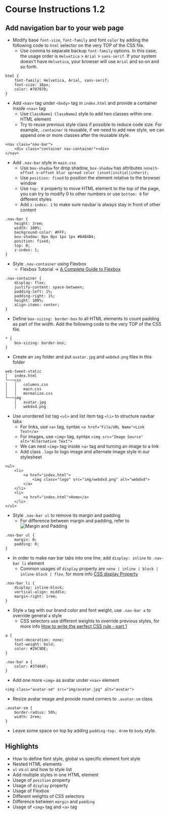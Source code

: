 # Course Instructions 1.2
## Add navigation bar to your web page

* Modify base `font-size`, `font-family` and font `color` by adding the following code to `html` selector on the very TOP of the CSS file.
    * Use comma to separate backup `font-family` options. In this case, the usage order is `Helvetica` > `Arial` > `sans-serif`. If your system doesn't have `Helvetica`, your browser will use `Arial` and so on and so forth.
```
html {
    font-family: Helvetica, Arial, sans-serif;
    font-size: 16px;
    color: #707070;
}
```
* Add `<nav>` tag under `<body>` tag in `index.html` and provide a container inside `<nav>` tag
    * Use `ClassName1 ClassName2` style to add two classes within one HTML element
    * Try to reuse previous style class if possible to reduce code size. For example, `.container` is reusable, if we need to add new style, we can append one or more classes after the reusable style.
```
<nav class="nav-bar">
    <div class="container nav-container"><div>
</nav>
```
* Add `.nav-bar` style in `main.css`
    * Use `box-shadow` for drop shadow, `box-shadow` has attributes `none|h-offset v-offset blur spread color |inset|initial|inherit;`
    * Use `position: fixed` to position the element relative to the browser window
    * Use `top: 0` property to move HTML element to the top of the page, you can try to modify 0 to other numbers or use `bottom: 0` for different styles
    * Add `z-index: 1` to make sure navbar is always stay in front of other content
```
.nav-bar {
    height: 3rem;
    width: 100%;
    background-color: #FFF;
    box-shadow: 0px 0px 1px 1px #B4B4B4;
    position: fixed;
    top: 0;
    z-index: 1;
}
```
*  Style `.nav-container` using Flexbox
    * Flexbox Tutorial -> [A Complete Guide to Flexbox](https://css-tricks.com/snippets/css/a-guide-to-flexbox/)
```
.nav-container {
    display: flex;
    justify-content: space-between;
    padding-left: 1%;
    padding-right: 1%;
    height: 100%;
    align-items: center;
}
```
* Define `box-sizing: border-box` to all HTML elements to count padding as part of the width. Add the following code to the very TOP of the CSS file.
```
* {
    box-sizing: border-box;
}
```
* Create an `img` folder and put `avatar.jpg` and `webdxd.png` files in this folder
```
web-tweet-static
│   index.html
└───css
│   │   columns.css
│   │   main.css
│   │   mormalize.css
└───img
    │   avatar.jpg
    │   webdxd.png
```
* Use unordered list tag `<ul>` and list item tag `<li>` to structure navbar tabs
    * For links, use `<a>` tag, syntax `<a href="File/URL Name">Link Text</a>`
    * For images, use `<img>` tag, syntax `<img src="Image Source" alt="Alternative Text">`
    * We can nest `<img>` tag inside `<a>` tag and turning an image to a link
    * Add class `.logo` to logo image and alternate image style in our stylesheet
```
<ul>
    <li>
        <a href="index.html">
            <img class="logo" src="img/webdxd.png" alt="webdxd">
        </a>
    </li>
    <li>
        <a href="index.html">Home</a>
    </li>
</ul>
```
* Style `.nav-bar ul` to remove its margin and padding
    * For difference between margin and padding, refer to
    ![Margin and Padding](https://i.stack.imgur.com/PeSIJ.gif)
```
.nav-bar ul {
    margin: 0;
    padding: 0;
}
```
* In order to make nav bar tabs into one line, add `display: inline` to `.nav-bar li` element
    * Common usages of `display` property are `none | inline | block | inline-block | flex`, for more info [CSS display Property](https://www.w3schools.com/cssref/pr_class_display.asp)
```
.nav-bar li {
    display: inline-block;
    vertical-align: middle;
    margin-right: 1rem;
}
```
* Style `a` tag with our brand color and font weight, use `.nav-bar a` to override general `a` style
    * CSS selectors use different weights to override previous styles, for more info [How to write the perfect CSS rule - part 1](http://webcraft.tools/how-to-write-the-perfect-css-rule-part-1/)
```
a {
    text-decoration: none;
    font-weight: bold;
    color: #29C9DE;
}

.nav-bar a {
    color: #37484F;
}
```
* Add one more `<img>` as avatar under `<nav>` element
```
<img class="avatar-sm" src="img/avatar.jpg" alt="avatar">
```
* Resize avatar image and provide round corners to `.avatar-sm` class
```
.avatar-sm {
    border-radius: 50%;
    width: 2rem;
}
```
* Leave some space on top by adding `padding-top: 4rem` to `body` style.

## Highlights
* How to define font style, global vs specific element font style
* Nested HTML elements
* `ul` vs `ol` and how to style list
* Add multiple styles in one HTML element
* Usage of `position` property
* Usage of `display` property
* Usage of Flexbox
* Different weights of CSS selectors
* Difference between `margin` and `padding`
* Usage of `<img>` tag and `<a>` tag